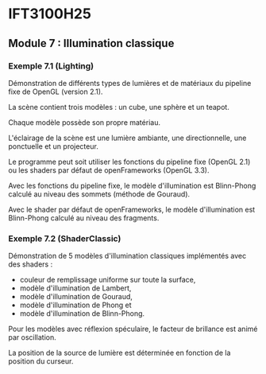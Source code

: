 # IFT3100H25

## Module 7 : Illumination classique

### Exemple 7.1 (Lighting)

Démonstration de différents types de lumières et de matériaux du pipeline fixe de OpenGL (version 2.1).

La scène contient trois modèles : un cube, une sphère et un teapot.

Chaque modèle possède son propre matériau.

L'éclairage de la scène est une lumière ambiante, une directionnelle, une ponctuelle et un projecteur.

Le programme peut soit utiliser les fonctions du pipeline fixe (OpenGL 2.1) ou les shaders par défaut de openFrameworks (OpenGL 3.3).

Avec les fonctions du pipeline fixe, le modèle d'illumination est Blinn-Phong calculé au niveau des sommets (méthode de Gouraud).

Avec le shader par défaut de openFrameworks, le modèle d'illumination est Blinn-Phong calculé au niveau des fragments.

### Exemple 7.2 (ShaderClassic)

Démonstration de 5 modèles d'illumination classiques implémentés avec des shaders :

- couleur de remplissage uniforme sur toute la surface,
- modèle d'illumination de Lambert,
- modèle d'illumination de Gouraud,
- modèle d'illumination de Phong et
- modèle d'illumination de Blinn-Phong.

Pour les modèles avec réflexion spéculaire, le facteur de brillance est animé par oscillation.

La position de la source de lumière est déterminée en fonction de la position du curseur.
